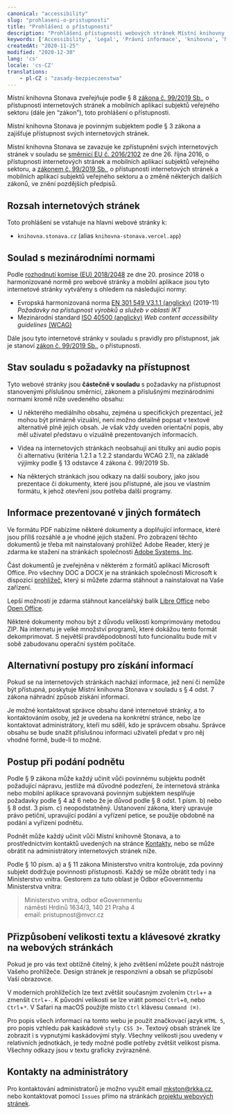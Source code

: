 ```yaml
---
canonical: "accessibility"
slug: "prohlaseni-o-pristupnosti"
title: "Prohlášení o přístupnosti"
description: "Prohlášení přístupnosti webových stránek Místní knihovny Stonava. Konformace ke standardům, vyjímky a jejich zdůvodnění."
keywords: ['Accessibility', 'Legal', 'Právní informace', 'knihovna', 'Místní knihovna Stonava']
createdAt: "2020-11-25"
modified: "2020-12-30"
lang: 'cs'
locale: 'cs-CZ'
translations:
    - pl-CZ : "zasady-bezpieczenstwa"
---
```


Místní knihovna Stonava zveřejňuje podle § 8 [zákona č. 99/2019 Sb.][1],
o přístupnosti internetových stránek a mobilních aplikací subjektů veřejného
sektoru (dále jen “zákon”), toto prohlášení o přístupnosti.

Místní knihovna Stonava je povinným subjektem podle § 3 zákona a zajišťuje
přístupnost svých internetových stránek.

Místní knihovna Stonava se zavazuje ke zpřístupnění svých internetových stránek
v souladu se [směrnicí EU č. 2016/2102][2] ze dne 26. října 2016, o přístupnosti
internetových stránek a mobilních aplikací subjektů veřejného sektoru,
a [zákonem č. 99/2019 Sb.][1], o přístupnosti internetových stránek a mobilních
aplikací subjektů veřejného sektoru a o změně některých dalších zákonů,
ve znění pozdějších předpisů.

## Rozsah internetových stránek

Toto prohlášení se vstahuje na hlavní webové stránky k:

- `knihovna.stonava.cz` (alias `knihovna-stonava.vercel.app`)

## Soulad s mezinárodními normami

Podle [rozhodnutí komise (EU) 2018/2048][3] ze dne 20. prosince 2018 o
harmonizované normě pro webové stránky a mobilní aplikace jsou tyto internetové
stránky vytvářeny s ohledem na následující normy:

- Evropská harmonizovaná norma [EN 301 549 V3.1.1 (anglicky)][4] (2019-11)
*Požadavky na přístupnost výrobků a služeb v oblasti IKT*
- Mezinárodní standard [ISO 40500 (anglicky)][5]
*Web content accessibility guidelines* [(WCAG)][11]

Dále jsou tyto internetové stránky v souladu s pravidly pro přístupnost,
jak je stanoví [zákon č. 99/2019 Sb.][1], o přístupnosti.

## Stav souladu s požadavky na přístupnost

Tyto webové stránky jsou **částečně v souladu** s požadavky na přístupnost
stanovenými příslušnou směrnicí, zákonem a příslušnými mezinárodními normami
kromě níže uvedeného obsahu:

- U některého mediálního obsahu, zejména u specifických prezentací, jež mohou
být primárně vizuální, není možno detailně popsat v textové alternativě plně
jejich obsah. Je však vždy uveden orientační popis, aby měl uživatel představu
o vizuálně prezentovaných informacích.

- Videa na internetových stránkách neobsahují ani titulky ani audio popis či
alternativu (kritéria 1.2.1 a 1.2.2 standardu WCAG 2.1), na základě výjimky
podle § 13 odstavce 4 zákona č. 99/2019 Sb.

- Na některých stránkách jsou odkazy na další soubory, jako jsou prezentace či
dokumenty, které jsou přístupné, ale jsou ve vlastním formátu, k jehož otevření
jsou potřeba další programy.

## Informace prezentované v jiných formátech

Ve formátu PDF nabízíme některé dokumenty a doplňující informace, které jsou
příliš rozsáhlé a je vhodné jejich stažení. Pro zobrazení těchto dokumentů
je třeba mít nainstalovaný prohlížeč Adobe Reader, který je zdarma ke stažení
na stránkách společnosti [Adobe Systems, Inc][6].

Část dokumentů je zveřejněna v některém z formátů aplikací Microsoft Office.
Pro všechny DOC a DOCX je na stránkách společnosti Microsoft k dispozici
[prohlížeč][7], který si můžete zdarma stáhnout a nainstalovat na Vaše zařízení.

Lepší možností je zdarma stáhnout kancelářský balík [Libre Office][8]
nebo [Open Office][9].

Některé dokumenty mohou být z důvodu velikosti komprimovány metodou ZIP.
Na internetu je velké množství programů, které dokážou tento formát
dekomprimovat. S největší pravděpodobností tuto funcionalitu bude mít v sobě
zabudovanu operační systém počítače.

## Alternativní postupy pro získání informací

Pokud se na internetových stránkách nachází informace, jež není či nemůže být
přístupná, poskytuje Místní knihovna Stonava v souladu s § 4 odst. 7 zákona
náhradní způsob získání informací.

Je možné kontaktovat správce obsahu dané internetové stránky, a to kontaktováním
osoby, jež je uvedena na konkrétní stránce, nebo lze kontaktovat administrátory,
kteří mu sdělí, kdo je správcem obsahu. Správce obsahu se bude snažit příslušnou
informaci uživateli předat v pro něj vhodné formě, bude-li to možné.

## Postup při podání podnětu

Podle § 9 zákona může každý učinit vůči povinnému subjektu podnět požadující
nápravu, jestliže má důvodné podezření, že internetová stránka nebo mobilní
aplikace spravovaná povinným subjektem nesplňuje požadavky podle § 4 až 6 nebo
že je důvod podle § 8 odst. 1 písm. b) nebo § 8 odst. 3 písm. c) neopodstatněný.
Ustanovení zákona, který upravuje právo petiční, upravující podání a vyřízení
petice, se použije obdobně na podání a vyřízení podnětu.

Podnět může každý učinit vůči Místní knihovně Stonava, a to prostřednictvím
kontaktů uvedených na stránce [Kontakty](/kontakty), nebo se může obrátit
na administrátory internetových stránek níže.

Podle § 10 písm. a) a § 11 zákona Ministerstvo vnitra kontroluje, zda povinný
subjekt dodržuje povinnosti přístupnosti. Každý se může obrátit tedy i na
Ministerstvo vnitra. Gestorem za tuto oblast je Odbor eGovernmentu
Ministerstva vnitra:

<blockquote>
    <div>Ministerstvo vnitra, odbor eGovernmentu</div>
    <div>náměstí Hrdinů 1634/3, 140 21 Praha 4</div>
    <div>email: pristupnost@mvcr.cz</div>
</blockquote>

## Přizpůsobení velikosti textu a klávesové zkratky na webových stránkách

Pokud je pro vás text obtížně čitelný, k jeho zvětšení můžete použít nástroje
Vašeho prohlížeče. Design stránek je responzivní a obsah se přizpůsobí
Vaší obrazovce.

<!--Velikost textu lze zvětšit klikem na tlačítko A+ na úvodu každého textu. -->

V moderních prohlížečích lze text zvětšit současným zvolením `Ctrl`+`+`
a zmenšít `Ctrl`+`-`. K původní velikosti se lze vrátit pomocí `Ctrl`+`0`,
nebo `Ctrl`+`*`. V Safari na macOS použijte místo `Ctrl` klávesu `Command (⌘)`.

Pro popis všech informací na tomto webu je použit značkovací jazyk `HTML 5`,
pro popis vzhledu pak kaskádové `styly CSS 3+`. Textový obsah stránek lze
zobrazit i s vypnutými kaskádovými styly. Všechny velikosti jsou uvedeny
v relativních jednotkách, je tedy možné podle potřeby zvětšit velikost písma.
Všechny odkazy jsou v textu graficky zvýrazněné.

## Kontakty na administrátory

Pro kontaktování administratorů je možno využít
email [mkston@rkka.cz](mailto:mkston@rkka.cz), nebo kontaktovat pomocí `Issues`
přímo na stránkách [projektu webových stránek][10].

[1]: https://www.zakonyprolidi.cz/cs/2019-99
[2]: https://eur-lex.europa.eu/legal-content/CS/TXT/?uri=CELEX%3A32016L2102
[3]: https://eur-lex.europa.eu/legal-content/CS/TXT/?uri=CELEX:32018D2048&from=ES
[4]: https://www.etsi.org/deliver/etsi_en/301500_301599/301549/03.01.01_60/en_301549v030101p.pdf
[5]: https://www.iso.org/standard/58625.html
[6]: https://get.adobe.com/reader/
[7]: https://support.office.com/cs-cz/article/microsoft-office-word-viewer-b1772025-1ce0-4a66-ade9-154303e2a3ca
[8]: https://cs.libreoffice.org/download/
[9]: http://www.openoffice.org/download/index.html
[10]: https://github.com/michto01/knihovna.stonava.cz
[11]: https://www.w3.org/WAI/standards-guidelines/wcag/